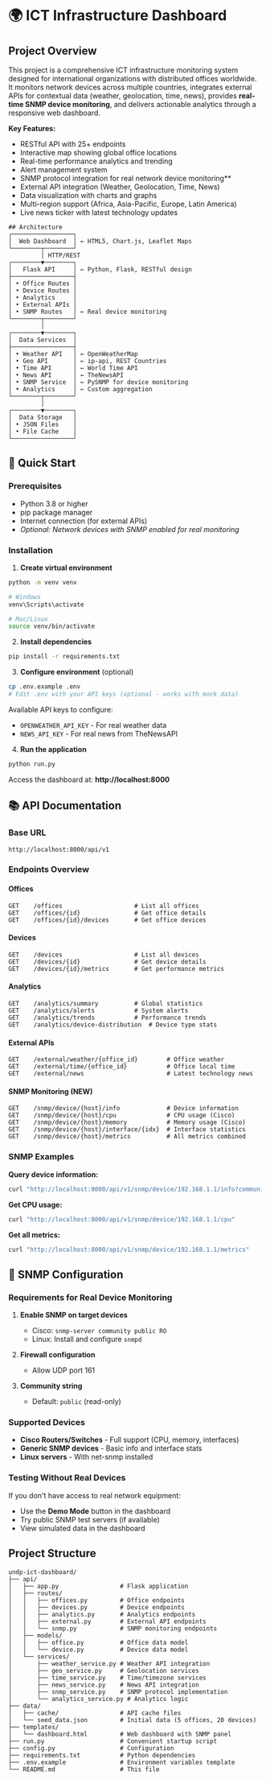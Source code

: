 # 🌍 ICT Infrastructure Dashboard

## Project Overview

This project is a comprehensive ICT infrastructure monitoring system designed for international organizations with distributed offices worldwide. It monitors network devices across multiple countries, integrates external APIs for contextual data (weather, geolocation, time, news), provides **real-time SNMP device monitoring**, and delivers actionable analytics through a responsive web dashboard.

**Key Features:**
- RESTful API with 25+ endpoints
- Interactive map showing global office locations
- Real-time performance analytics and trending
- Alert management system
- SNMP protocol integration for real network device monitoring**
- External API integration (Weather, Geolocation, Time, News)
- Data visualization with charts and graphs
- Multi-region support (Africa, Asia-Pacific, Europe, Latin America)
- Live news ticker with latest technology updates

```
## Architecture
┌─────────────────┐
│  Web Dashboard  │ ← HTML5, Chart.js, Leaflet Maps
└────────┬────────┘
         │ HTTP/REST
┌────────▼────────┐
│   Flask API     │ ← Python, Flask, RESTful design
├─────────────────┤
│ • Office Routes │
│ • Device Routes │
│ • Analytics     │
│ • External APIs │
│ • SNMP Routes   │ ← Real device monitoring
└────────┬────────┘
         │
┌────────▼────────┐
│  Data Services  │
├─────────────────┤
│ • Weather API   │ ← OpenWeatherMap
│ • Geo API       │ ← ip-api, REST Countries
│ • Time API      │ ← World Time API
│ • News API      │ ← TheNewsAPI
│ • SNMP Service  │ ← PySNMP for device monitoring
│ • Analytics     │ ← Custom aggregation
└────────┬────────┘
         │
┌────────▼────────┐
│  Data Storage   │
│ • JSON Files    │
│ • File Cache    │
└─────────────────┘
```

## 🚀 Quick Start

### Prerequisites

- Python 3.8 or higher
- pip package manager
- Internet connection (for external APIs)
- *Optional: Network devices with SNMP enabled for real monitoring*

### Installation

1. **Create virtual environment**
```bash
python -m venv venv

# Windows
venv\Scripts\activate

# Mac/Linux
source venv/bin/activate
```

2. **Install dependencies**
```bash
pip install -r requirements.txt
```

3. **Configure environment** (optional)
```bash
cp .env.example .env
# Edit .env with your API keys (optional - works with mock data)
```

Available API keys to configure:
- `OPENWEATHER_API_KEY` - For real weather data
- `NEWS_API_KEY` - For real news from TheNewsAPI

4. **Run the application**
```bash
python run.py
```

Access the dashboard at: **http://localhost:8000**

## 📚 API Documentation

### Base URL
```
http://localhost:8000/api/v1
```

### Endpoints Overview

#### Offices
```http
GET    /offices                    # List all offices
GET    /offices/{id}               # Get office details
GET    /offices/{id}/devices       # Get office devices
```

#### Devices
```http
GET    /devices                    # List all devices
GET    /devices/{id}               # Get device details
GET    /devices/{id}/metrics       # Get performance metrics
```

#### Analytics
```http
GET    /analytics/summary          # Global statistics
GET    /analytics/alerts           # System alerts
GET    /analytics/trends           # Performance trends
GET    /analytics/device-distribution  # Device type stats
```

#### External APIs
```http
GET    /external/weather/{office_id}        # Office weather
GET    /external/time/{office_id}           # Office local time
GET    /external/news                       # Latest technology news
```

#### SNMP Monitoring (NEW)
```http
GET    /snmp/device/{host}/info             # Device information
GET    /snmp/device/{host}/cpu              # CPU usage (Cisco)
GET    /snmp/device/{host}/memory           # Memory usage (Cisco)
GET    /snmp/device/{host}/interface/{idx}  # Interface statistics
GET    /snmp/device/{host}/metrics          # All metrics combined
```

### SNMP Examples

**Query device information:**
```bash
curl "http://localhost:8000/api/v1/snmp/device/192.168.1.1/info?community=public"
```

**Get CPU usage:**
```bash
curl "http://localhost:8000/api/v1/snmp/device/192.168.1.1/cpu"
```

**Get all metrics:**
```bash
curl "http://localhost:8000/api/v1/snmp/device/192.168.1.1/metrics"
```

## 🔧 SNMP Configuration

### Requirements for Real Device Monitoring

1. **Enable SNMP on target devices**
   - Cisco: `snmp-server community public RO`
   - Linux: Install and configure `snmpd`

2. **Firewall configuration**
   - Allow UDP port 161

3. **Community string**
   - Default: `public` (read-only)

### Supported Devices

- **Cisco Routers/Switches** - Full support (CPU, memory, interfaces)
- **Generic SNMP devices** - Basic info and interface stats
- **Linux servers** - With net-snmp installed

### Testing Without Real Devices

If you don't have access to real network equipment:
- Use the **Demo Mode** button in the dashboard
- Try public SNMP test servers (if available)
- View simulated data in the dashboard


## Project Structure
```
undp-ict-dashboard/
├── api/
│   ├── app.py                 # Flask application
│   ├── routes/
│   │   ├── offices.py         # Office endpoints
│   │   ├── devices.py         # Device endpoints
│   │   ├── analytics.py       # Analytics endpoints
│   │   ├── external.py        # External API endpoints
│   │   └── snmp.py            # SNMP monitoring endpoints
│   ├── models/
│   │   ├── office.py          # Office data model
│   │   └── device.py          # Device data model
│   └── services/
│       ├── weather_service.py # Weather API integration
│       ├── geo_service.py     # Geolocation services
│       ├── time_service.py    # Time/timezone services
│       ├── news_service.py    # News API integration
│       ├── snmp_service.py    # SNMP protocol implementation
│       └── analytics_service.py # Analytics logic
├── data/
│   ├── cache/                 # API cache files
│   └── seed_data.json         # Initial data (5 offices, 20 devices)
├── templates/
│   └── dashboard.html         # Web dashboard with SNMP panel
├── run.py                     # Convenient startup script
├── config.py                  # Configuration
├── requirements.txt           # Python dependencies
├── .env.example               # Environment variables template
└── README.md                  # This file
```
